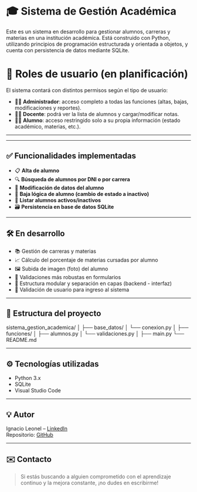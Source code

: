 # 🎓 Sistema de Gestión Académica

Este es un sistema en desarrollo para gestionar alumnos, carreras y materias en una institución académica. Está construido con Python, utilizando principios de programación estructurada y orientada a objetos, y cuenta con persistencia de datos mediante SQLite.

# 👥 Roles de usuario (en planificación)

El sistema contará con distintos permisos según el tipo de usuario:

- 👨‍💼 **Administrador**: acceso completo a todas las funciones (altas, bajas, modificaciones y reportes).
- 👩‍🏫 **Docente**: podrá ver la lista de alumnos y cargar/modificar notas.
- 👨‍🎓 **Alumno**: acceso restringido solo a su propia información (estado académico, materias, etc.).

---

---

## ✅ Funcionalidades implementadas

- 📋 **Alta de alumno**
- 🔍 **Búsqueda de alumnos por DNI o por carrera**
- 🔄 **Modificación de datos del alumno**
- 🚫 **Baja lógica de alumno (cambio de estado a inactivo)**
- 🧾 **Listar alumnos activos/inactivos**
- 🗃️ **Persistencia en base de datos SQLite**

---

## 🛠️ En desarrollo

- 📚 Gestión de carreras y materias
- 📈 Cálculo del porcentaje de materias cursadas por alumno
- 🖼️ Subida de imagen (foto) del alumno
- 🧪 Validaciones más robustas en formularios
- 🧱 Estructura modular y separación en capas (backend - interfaz)
- 🔐 Validación de usuario para ingreso al sistema

---

## 📂 Estructura del proyecto
sistema_gestion_academica/
│
├── base_datos/
│ └── conexion.py
│
├── funciones/
│ ├── alumnos.py
│ └── validaciones.py
│
├── main.py
└── README.md




---

## ⚙️ Tecnologías utilizadas

- Python 3.x
- SQLite
- Visual Studio Code

---

## 💡 Autor

Ignacio Leonel – [LinkedIn](https://www.linkedin.com/in/ignacio-leonel/)  
Repositorio: [GitHub](https://github.com/ignacio-leonel/sistema_gestion_academica)

---

## ✉️ Contacto

> Si estás buscando a alguien comprometido con el aprendizaje continuo y la mejora constante, ¡no dudes en escribirme!

